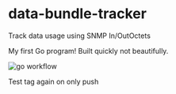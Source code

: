 # data-bundle-tracker
Track data usage using SNMP In/OutOctets

My first Go program! Built quickly not beautifully.

![go workflow](https://github.com/leonsteenkamp/data-bundle-tracker/actions/workflows/go.yml/badge.svg)

Test tag again
on only push